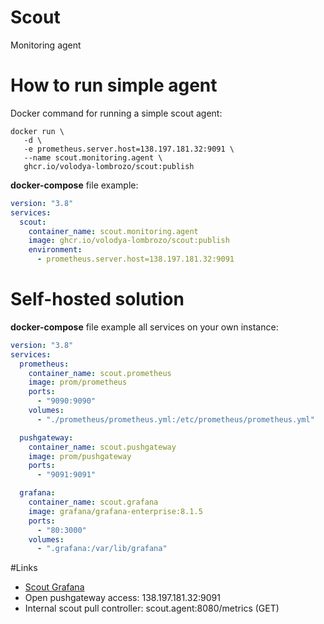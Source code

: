 # Scout

Monitoring agent

# How to run simple agent

Docker command for running a simple scout agent:
 ```shell
docker run \
    -d \
    -e prometheus.server.host=138.197.181.32:9091 \
    --name scout.monitoring.agent \
    ghcr.io/volodya-lombrozo/scout:publish
```
**docker-compose** file example:
```yaml
version: "3.8"
services:
  scout:
    container_name: scout.monitoring.agent
    image: ghcr.io/volodya-lombrozo/scout:publish
    environment:
      - prometheus.server.host=138.197.181.32:9091
```

# Self-hosted solution
**docker-compose** file example all 
services on your own instance:
```yaml
version: "3.8"
services:
  prometheus:
    container_name: scout.prometheus
    image: prom/prometheus
    ports:
      - "9090:9090"
    volumes:
      - "./prometheus/prometheus.yml:/etc/prometheus/prometheus.yml"

  pushgateway:
    container_name: scout.pushgateway
    image: prom/pushgateway
    ports:
      - "9091:9091"

  grafana:
    container_name: scout.grafana
    image: grafana/grafana-enterprise:8.1.5
    ports:
      - "80:3000"
    volumes:
      - ".grafana:/var/lib/grafana"
```


#Links

* [Scout Grafana](http://138.197.181.32)
* Open pushgateway access: 138.197.181.32:9091
* Internal scout pull controller: scout.agent:8080/metrics (GET)